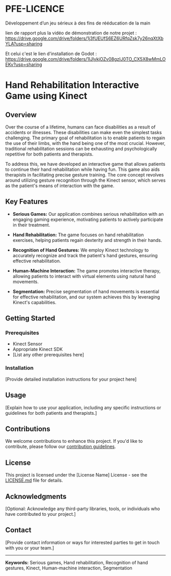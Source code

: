 # PFE-LICENCE
Développement d’un jeu sérieux à des fins de rééducation de la main

lien de rapport plus la vidéo de démonstration de notre projet : https://drive.google.com/drive/folders/1j3fUEUfS6EZ6URfqZsk7y26nqXtXbYLA?usp=sharing 

Et celui c'est le lien d'installation de Godot : https://drive.google.com/drive/folders/1IJlykjOZv08gzIJ0TO_CX5X8wMmLOEKv?usp=sharing


# Hand Rehabilitation Interactive Game using Kinect

## Overview

Over the course of a lifetime, humans can face disabilities as a result of accidents or illnesses. These disabilities can make even the simplest tasks challenging. The primary goal of rehabilitation is to enable patients to regain the use of their limbs, with the hand being one of the most crucial. However, traditional rehabilitation sessions can be exhausting and psychologically repetitive for both patients and therapists.

To address this, we have developed an interactive game that allows patients to continue their hand rehabilitation while having fun. This game also aids therapists in facilitating precise gesture training. The core concept revolves around utilizing gesture recognition through the Kinect sensor, which serves as the patient's means of interaction with the game.

## Key Features

- **Serious Games:** Our application combines serious rehabilitation with an engaging gaming experience, motivating patients to actively participate in their treatment.

- **Hand Rehabilitation:** The game focuses on hand rehabilitation exercises, helping patients regain dexterity and strength in their hands.

- **Recognition of Hand Gestures:** We employ Kinect technology to accurately recognize and track the patient's hand gestures, ensuring effective rehabilitation.

- **Human-Machine Interaction:** The game promotes interactive therapy, allowing patients to interact with virtual elements using natural hand movements.

- **Segmentation:** Precise segmentation of hand movements is essential for effective rehabilitation, and our system achieves this by leveraging Kinect's capabilities.

## Getting Started

### Prerequisites

- Kinect Sensor
- Appropriate Kinect SDK
- [List any other prerequisites here]

### Installation

[Provide detailed installation instructions for your project here]

## Usage

[Explain how to use your application, including any specific instructions or guidelines for both patients and therapists.]

## Contributions

We welcome contributions to enhance this project. If you'd like to contribute, please follow our [contribution guidelines](CONTRIBUTING.md).

## License

This project is licensed under the [License Name] License - see the [LICENSE.md](LICENSE.md) file for details.

## Acknowledgments

[Optional: Acknowledge any third-party libraries, tools, or individuals who have contributed to your project.]

## Contact

[Provide contact information or ways for interested parties to get in touch with you or your team.]

---

**Keywords:** Serious games, Hand rehabilitation, Recognition of hand gestures, Kinect, Human-machine interaction, Segmentation


